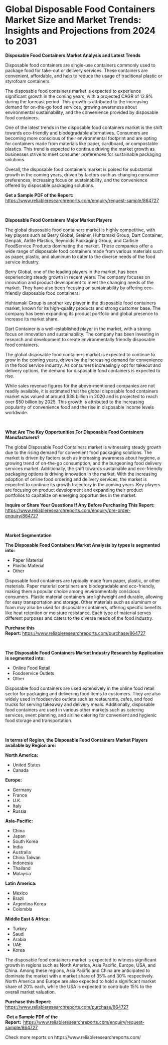 <p><h1>Global Disposable Food Containers Market Size and Market Trends: Insights and Projections from 2024 to 2031</h1></p><p><strong>Disposable Food Containers Market Analysis and Latest Trends</strong></p>
<p><p>Disposable food containers are single-use containers commonly used to package food for take-out or delivery services. These containers are convenient, affordable, and help to reduce the usage of traditional plastic or styrofoam containers.</p><p>The disposable food containers market is expected to experience significant growth in the coming years, with a projected CAGR of 12.9% during the forecast period. This growth is attributed to the increasing demand for on-the-go food services, growing awareness about environmental sustainability, and the convenience provided by disposable food containers.</p><p>One of the latest trends in the disposable food containers market is the shift towards eco-friendly and biodegradable alternatives. Consumers are becoming more conscious of their environmental footprint and are opting for containers made from materials like paper, cardboard, or compostable plastics. This trend is expected to continue driving the market growth as businesses strive to meet consumer preferences for sustainable packaging solutions.</p><p>Overall, the disposable food containers market is poised for substantial growth in the coming years, driven by factors such as changing consumer preferences, increasing focus on sustainability, and the convenience offered by disposable packaging solutions.</p></p>
<p><strong>Get a Sample PDF of the Report:&nbsp;</strong> <a href="https://www.reliableresearchreports.com/enquiry/request-sample/864727">https://www.reliableresearchreports.com/enquiry/request-sample/864727</a></p>
<p>&nbsp;</p>
<p><strong>Disposable Food Containers Major Market Players</strong></p>
<p><p>The global disposable food containers market is highly competitive, with key players such as Berry Global, Greiner, Huhtamaki Group, Dart Container, Genpak, Airlite Plastics, Reynolds Packaging Group, and Carlisle FoodService Products dominating the market. These companies offer a wide range of disposable food containers made from various materials such as paper, plastic, and aluminum to cater to the diverse needs of the food service industry.</p><p>Berry Global, one of the leading players in the market, has been experiencing steady growth in recent years. The company focuses on innovation and product development to meet the changing needs of the market. They have also been focusing on sustainability by offering eco-friendly disposable food containers.</p><p>Huhtamaki Group is another key player in the disposable food containers market, known for its high-quality products and strong customer base. The company has been expanding its product portfolio and global presence to increase its market share.</p><p>Dart Container is a well-established player in the market, with a strong focus on innovation and sustainability. The company has been investing in research and development to create environmentally friendly disposable food containers.</p><p>The global disposable food containers market is expected to continue to grow in the coming years, driven by the increasing demand for convenience in the food service industry. As consumers increasingly opt for takeout and delivery options, the demand for disposable food containers is expected to rise.</p><p>While sales revenue figures for the above-mentioned companies are not readily available, it is estimated that the global disposable food containers market was valued at around $38 billion in 2020 and is projected to reach over $50 billion by 2025. This growth is attributed to the increasing popularity of convenience food and the rise in disposable income levels worldwide.</p></p>
<p>&nbsp;</p>
<p><strong>What Are The Key Opportunities For Disposable Food Containers Manufacturers?</strong></p>
<p><p>The global Disposable Food Containers market is witnessing steady growth due to the rising demand for convenient food packaging solutions. The market is driven by factors such as increasing awareness about hygiene, a growing trend of on-the-go consumption, and the burgeoning food delivery services market. Additionally, the shift towards sustainable and eco-friendly packaging options is driving innovation in the market. With the increasing adoption of online food ordering and delivery services, the market is expected to continue its growth trajectory in the coming years. Key players are focusing on product development and expanding their product portfolios to capitalize on emerging opportunities in the market.</p></p>
<p><strong>Inquire or Share Your Questions If Any Before Purchasing This Report:</strong> <a href="https://www.reliableresearchreports.com/enquiry/pre-order-enquiry/864727">https://www.reliableresearchreports.com/enquiry/pre-order-enquiry/864727</a></p>
<p>&nbsp;</p>
<p><strong>Market Segmentation</strong></p>
<p><strong>The Disposable Food Containers Market Analysis by types is segmented into:</strong></p>
<p><ul><li>Paper Material</li><li>Plastic Material</li><li>Other</li></ul></p>
<p><p>Disposable food containers are typically made from paper, plastic, or other materials. Paper material containers are biodegradable and eco-friendly, making them a popular choice among environmentally conscious consumers. Plastic material containers are lightweight and durable, allowing for easy transportation and storage. Other materials such as aluminum or foam may also be used for disposable containers, offering specific benefits like heat retention or moisture resistance. Each type of material serves different purposes and caters to the diverse needs of the food industry.</p></p>
<p><strong>Purchase this Report:&nbsp;</strong><a href="https://www.reliableresearchreports.com/purchase/864727">https://www.reliableresearchreports.com/purchase/864727</a></p>
<p>&nbsp;</p>
<p><strong>The Disposable Food Containers Market Industry Research by Application is segmented into:</strong></p>
<p><ul><li>Online Food Retail</li><li>Foodservice Outlets</li><li>Other</li></ul></p>
<p><p>Disposable food containers are used extensively in the online food retail sector for packaging and delivering food items to customers. They are also widely used in foodservice outlets such as restaurants, cafes, and food trucks for serving takeaway and delivery meals. Additionally, disposable food containers are used in various other markets such as catering services, event planning, and airline catering for convenient and hygienic food storage and transportation.</p></p>
<p>&nbsp;</p>
<p><strong>In terms of Region, the Disposable Food Containers Market Players available by Region are:</strong></p>
<p>
    <p> <strong> North America: </strong>
        <ul>
            <li>United States</li>
            <li>Canada</li>
        </ul>
        </p> 
    <p> <strong> Europe: </strong>
        <ul>
            <li>Germany</li>
            <li>France</li>
            <li>U.K.</li>
            <li>Italy</li>
            <li>Russia</li>
        </ul>
        </p> 
    <p> <strong> Asia-Pacific: </strong>
        <ul>
            <li>China</li>
            <li>Japan</li>
            <li>South Korea</li>
            <li>India</li>
            <li>Australia</li>
            <li>China Taiwan</li>
            <li>Indonesia</li>
            <li>Thailand</li>
            <li>Malaysia</li>
        </ul>
        </p> 
    <p> <strong> Latin America: </strong>
        <ul>
            <li>Mexico</li>
            <li>Brazil</li>
            <li>Argentina Korea</li>
            <li>Colombia</li>
        </ul>
        </p> 
    <p> <strong> Middle East & Africa: </strong>
        <ul>
            <li>Turkey</li>
            <li>Saudi</li>
            <li>Arabia</li>
            <li>UAE</li>
            <li>Korea</li>
        </ul>
    </p>
    </p>
<p><p>The disposable food containers market is expected to witness significant growth in regions such as North America, Asia Pacific, Europe, USA, and China. Among these regions, Asia Pacific and China are anticipated to dominate the market with a market share of 35% and 30% respectively. North America and Europe are also expected to hold a significant market share of 20% each, while the USA is expected to contribute 15% to the overall market valuation.</p></p>
<p><strong>Purchase this Report: </strong><a href="https://www.reliableresearchreports.com/purchase/864727">https://www.reliableresearchreports.com/purchase/864727</a></p>
<p>&nbsp;<strong>Get a Sample PDF of the Report:&nbsp;&nbsp;</strong><a href="https://www.reliableresearchreports.com/enquiry/request-sample/864727">https://www.reliableresearchreports.com/enquiry/request-sample/864727</a></p>
<p><strong></strong></p>
<p>Check more reports on https://www.reliableresearchreports.com/</p>